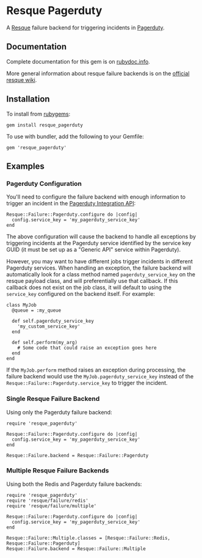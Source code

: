 # Resque Pagerduty #

A [Resque][resque] failure backend for triggering incidents in [Pagerduty][pagerduty].

## Documentation ##

Complete documentation for this gem is on [rubydoc.info][rubydoc].

More general information about resque failure backends is on the
[official resque wiki][resque-failure].

## Installation ##

To install from [rubygems][rubygems]:

    gem install resque_pagerduty

To use with bundler, add the following to your Gemfile:

    gem 'resque_pagerduty'

## Examples ##

### Pagerduty Configuration ###

You'll need to configure the failure backend with enough information to
trigger an incident in the [Pagerduty Integration API][pd-integration-api]:

    Resque::Failure::Pagerduty.configure do |config|
      config.service_key = 'my_pagerduty_service_key'
    end

The above configuration will cause the backend to handle all exceptions by triggering
incidents at the Pagerduty service identified by the service key GUID (it must be set
up as a "Generic API" service within Pagerduty).

However, you may want to have different jobs trigger incidents in different Pagerduty
services. When handling an exception, the failure backend will automatically look for
a class method named `pagerduty_service_key` on the resque payload class, and will
preferentially use that callback. If this callback does not exist on the job class,
it will default to using the `service_key` configured on the backend itself. For example:

    class MyJob
      @queue = :my_queue

      def self.pagerduty_service_key
        'my_custom_service_key'
      end

      def self.perform(my_arg)
        # Some code that could raise an exception goes here
      end
    end

If the `MyJob.perform` method raises an exception during processing, the failure
backend would use the `MyJob.pagerduty_service_key` instead of the
`Resque::Failure::Pagerduty.service_key` to trigger the incident.

### Single Resque Failure Backend ###

Using only the Pagerduty failure backend:

    require 'resque_pagerduty'

    Resque::Failure::Pagerduty.configure do |config|
      config.service_key = 'my_pagerduty_service_key'
    end

    Resque::Failure.backend = Resque::Failure::Pagerduty

### Multiple Resque Failure Backends ###

Using both the Redis and Pagerduty failure backends:

    require 'resque_pagerduty'
    require 'resque/failure/redis'
    require 'resque/failure/multiple'

    Resque::Failure::Pagerduty.configure do |config|
      config.service_key = 'my_pagerduty_service_key'
    end

    Resque::Failure::Multiple.classes = [Resque::Failure::Redis, Resque::Failure::Pagerduty]
    Resque::Failure.backend = Resque::Failure::Multiple

 [resque-failure]: https://github.com/defunkt/resque/wiki/Failure-Backends
 [rubydoc]: http://rubydoc.info/gems/resque_pagerduty/frames
 [rubygems]: http://rubygems.org/gems/resque_pagerduty
 [resque]: https://github.com/defunkt/resque
 [pagerduty]: http://pagerduty.com
 [pd-integration-api]: http://developer.pagerduty.com/documentation/integration/events
